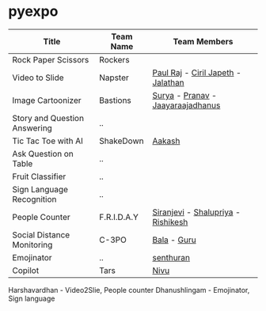 # pyexpo


| Title  | Team Name | Team Members |
| ------------- | ------------- |------------|
| Rock Paper Scissors | Rockers | |
| Video to Slide | Napster  | [Paul Raj](https://github.com/paulraj916) - [Ciril Japeth](https://github.com/CirilJapeth) - [Jalathan](https://github.com/jalathan) |
| Image Cartoonizer | Bastions |  [Surya](https://github.com/suryacreatx) - [Pranav](https://github.com/PranavRajeswari) - [Jaayaraajadhanus](https://github.com/JAAYARAAJADHANUS/JAAYAARAAJADHANUS.git) |
| Story and Question Answering |  ..  | |
| Tic Tac Toe with AI | ShakeDown  | [Aakash](https://github.com/aakashbd) |
| Ask Question on Table | ..  | 
| Fruit Classifier | ..  | 
| Sign Language Recognition | ..  | 
| People Counter | F.R.I.D.A.Y  | [Siranjevi](https://github.com/21cb54siranjevi) - [Shalupriya](https://github.com/ShaluPriya-R) - [Rishikesh](https://github.com/Rishikesh23082003)
| Social Distance Monitoring | C-3PO | [Bala](https://github.com/gsbmk007) - [Guru](https://github.com/Guruprasath-556) |
| Emojinator | ..  | [senthuran](https://github.com/SENTHURANLK/blockly.git) |
| Copilot | Tars | [Nivu](nivu.me) |


Harshavardhan - Video2Slie, People counter
Dhanushlingam - Emojinator, Sign language
